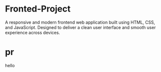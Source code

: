 # Fronted-Project
A responsive and modern frontend web application built using HTML, CSS, and JavaScript. Designed to deliver a clean user interface and smooth user experience across devices.
# pr
hello